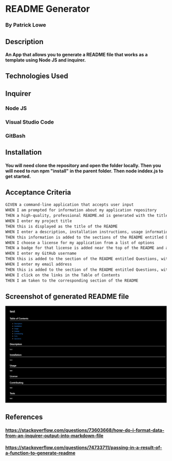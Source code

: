 # README Generator

### By Patrick Lowe

## Description

#### An App that allows you to generate a README file that works as a template using Node JS and inquirer.

## Technologies Used

## Inquirer

### Node JS

### Visual Studio Code

### GitBash

## Installation

#### You will need clone the repository and open the folder locally. Then you will need to run npm "install" in the parent folder. Then node inddex.js to get started.

## Acceptance Criteria

```md
GIVEN a command-line application that accepts user input
WHEN I am prompted for information about my application repository
THEN a high-quality, professional README.md is generated with the title of my project and sections entitled Description, Table of Contents, Installation, Usage, License, Contributing, Tests, and Questions
WHEN I enter my project title
THEN this is displayed as the title of the README
WHEN I enter a description, installation instructions, usage information, contribution guidelines, and test instructions
THEN this information is added to the sections of the README entitled Description, Installation, Usage, Contributing, and Tests
WHEN I choose a license for my application from a list of options
THEN a badge for that license is added near the top of the README and a notice is added to the section of the README entitled License that explains which license the application is covered under
WHEN I enter my GitHub username
THEN this is added to the section of the README entitled Questions, with a link to my GitHub profile
WHEN I enter my email address
THEN this is added to the section of the README entitled Questions, with instructions on how to reach me with additional questions
WHEN I click on the links in the Table of Contents
THEN I am taken to the corresponding section of the README
```

## Screenshot of generated README file

![READ ME](/images/ScreenshotReadme.png)

## References

#### https://stackoverflow.com/questions/73603668/how-do-i-format-data-from-an-inquirer-output-into-markdown-file

#### https://stackoverflow.com/questions/74733711/passing-in-a-result-of-a-function-to-generate-readme
